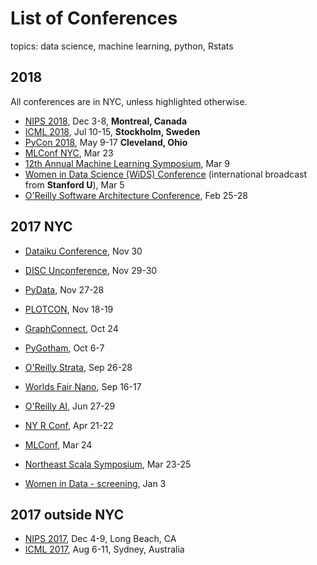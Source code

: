 # List of Conferences
topics:  data science, machine learning, python, Rstats  

## 2018 
All conferences are in NYC, unless highlighted otherwise.  
* [NIPS 2018](https://nips.cc/Conferences/2018), Dec 3-8, **Montreal, Canada**
* [ICML 2018](https://2017.icml.cc/Conferences/2018), Jul 10-15, **Stockholm, Sweden**
* [PyCon 2018](2018/2018_05_09_pycon_ohio.md), May 9-17 **Cleveland, Ohio**
* [MLConf NYC](2018/2018_03_23_mlconf_nyc.md), Mar 23
* [12th Annual Machine Learning Symposium](2018/2018_03_09_ml_symposium.md), Mar 9
* [Women in Data Science (WiDS) Conference](http://www.widsconference.org/about1.html) (international broadcast from **Stanford U**), Mar 5 
* [O'Reilly Software Architecture Conference](https://conferences.oreilly.com/software-architecture/sa-ny), Feb 25-28


## 2017 NYC

* [Dataiku Conference](2017/2017_11_30_dataiku.md), Nov 30
* [DISC Unconference](2017/2017_11_29_disc_unconference.md), Nov 29-30
* [PyData](2017/2017_11_27_pydata_nyc.md), Nov 27-28

* [PLOTCON](2017/2017_11_18_plotcon.md), Nov 18-19
* [GraphConnect](2017/2017_10_24_graph_connect.md), Oct 24
* [PyGotham](2017/2017_10_06_pygotham.md), Oct 6-7
* [O'Reilly Strata](https://conferences.oreilly.com/strata/strata-ny), Sep 26-28
* [Worlds Fair Nano](http://www.worldsfairusa.com/nano/ny/2017/), Sep 16-17
* [O'Reilly AI](https://conferences.oreilly.com/artificial-intelligence/ai-ny-2017), Jun 27-29
* [NY R Conf](http://www.rstats.nyc/), Apr 21-22
* [MLConf](https://mlconf.com/mlconf-2017-new-york-city/), Mar 24
* [Northeast Scala Symposium](http://www.nescala.org/), Mar 23-25
* [Women in Data - screening](http://www.widsconference.org/), Jan 3

## 2017 outside NYC

* [NIPS 2017](https://nips.cc), Dec 4-9, Long Beach, CA
* [ICML 2017](https://2017.icml.cc/Conferences/2017), Aug 6-11, Sydney, Australia
